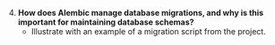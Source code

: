
4. **How does Alembic manage database migrations, and why is this important for maintaining database schemas?**
   - Illustrate with an example of a migration script from the project.